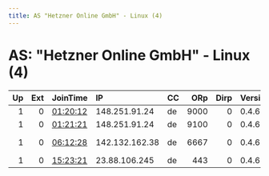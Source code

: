 ```yaml
---
title: AS "Hetzner Online GmbH" - Linux (4)
---
```


# AS: "Hetzner Online GmbH" - Linux (4)

|   Up |   Ext | JoinTime                                                                                              | IP             | CC   |   ORp |   Dirp | Version   | Contact                  | Nickname   |   eFamMembers |
|-----:|------:|:------------------------------------------------------------------------------------------------------|:---------------|:-----|------:|-------:|:----------|:-------------------------|:-----------|--------------:|
|    1 |     0 | [01:20:12](https://nusenu.github.io/OrNetStats/w/relay/BAE07C406FE5872AF8CFDD9EFEC8F2EB4B56F2B2.html) | 148.251.91.24  | de   |  9000 |      0 | 0.4.6.9   | concept@protonmail.ch    | Unnamed    |            14 |
|    1 |     0 | [01:21:21](https://nusenu.github.io/OrNetStats/w/relay/CD73F85BD3B0F6517E5498F68FA61D4D791DB4D1.html) | 148.251.91.24  | de   |  9100 |      0 | 0.4.6.9   | concept@protonmail.ch    | Unnamed    |            14 |
|    1 |     0 | [06:12:28](https://nusenu.github.io/OrNetStats/w/relay/86596C3A86BABF524EAB74F56E666E7AFD80FD08.html) | 142.132.162.38 | de   |  6667 |      0 | 0.4.6.9   | GenTor torcontact1@pm.me | gentor00   |             2 |
|    1 |     0 | [15:23:21](https://nusenu.github.io/OrNetStats/w/relay/57AE8434B731AE3696B62166DAD9FC5308E2BBAA.html) | 23.88.106.245  | de   |   443 |      0 | 0.4.6.9   | None                     | Unnamed    |             1 |
